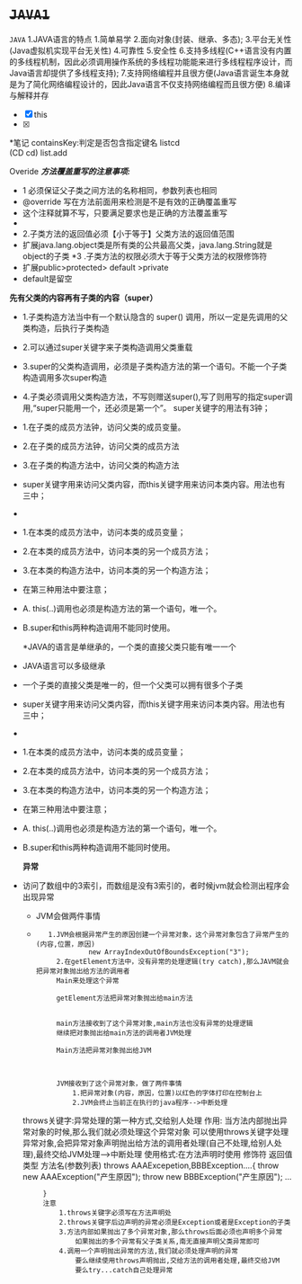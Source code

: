 ﻿# **~~`JAVA1`~~**
   `JAVA` 
   1.JAVA语言的特点
    1.简单易学
    2.面向对象(封装、继承、多态);
    3.平台无关性(Java虚拟机实现平台无关性)
    4.可靠性
    5.安全性
    6.支持多线程(C++语言没有内置的多线程机制，因此必须调用操作系统的多线程功能能来进行多线程程序设计，而Java语言却提供了多线程支持);
    7.支持网络编程并且很方便(Java语言诞生本身就是为了简化网络编程设计的，因此Java语言不仅支持网络编程而且很方便)
    8.编译与解释并存
   
   
   
   
   
   
   
   
   
- [x] this
- [x]
*笔记
containsKey:判定是否包含指定键名
<cd> listcd  
  (CD cd)
  list.add

Overide
**_方法覆盖重写的注意事项:_**
* 1 必须保证父子类之间方法的名称相同，参数列表也相同
* @override 写在方法前面用来检测是不是有效的正确覆盖重写
* 这个注释就算不写，只要满足要求也是正确的方法覆盖重写
*
* 2.子类方法的返回值必须【小于等于】父类方法的返回值范围
* 扩展java.lang.object类是所有类的公共最高父类，java.lang.String就是object的子类
*3 .子类方法的权限必须大于等于父类方法的权限修饰符
* 扩展public>protected> default >private
* default是留空


**先有父类的内容再有子类的内容（super）**
  * 1.子类构造方法当中有一个默认隐含的 super() 调用，所以一定是先调用的父类构造，后执行子类构造
  * 2.可以通过super关键字来子类构造调用父类重载
  * 3.super的父类构造调用，必须是子类构造方法的第一个语句。不能一个子类构造调用多次super构造
  * 4.子类必须调用父类构造方法，不写则赠送super(),写了则用写的指定super调用,“super只能用一个，还必须是第一个”。
      super关键字的用法有3钟；
  * 1.在子类的成员方法钟，访问父类的成员变量。
  * 2.在子类的成员方法钟，访问父类的成员方法
  * 3.在子类的构造方法中，访问父类的构造方法
  * super关键字用来访问父类内容，而this关键字用来访问本类内容。用法也有三中；
 *
 * 1.在本类的成员方法中，访问本类的成员变量；
 * 2.在本类的成员方法中，访问本类的另一个成员方法；
 * 3.在本类的构造方法中，访问本类的另一个构造方法；
 * 在第三种用法中要注意；
 *   A. this(..)调用也必须是构造方法的第一个语句，唯一个。
 *   B.super和this两种构造调用不能同时使用。
 
 		*JAVA的语言是单继承的，一个类的直接父类只能有唯一一个
 * JAVA语言可以多级继承
 * 一个子类的直接父类是唯一的，但一个父类可以拥有很多个子类
 * super关键字用来访问父类内容，而this关键字用来访问本类内容。用法也有三中；
 *
 * 1.在本类的成员方法中，访问本类的成员变量；
 * 2.在本类的成员方法中，访问本类的另一个成员方法；
 * 3.在本类的构造方法中，访问本类的另一个构造方法；
  * 在第三种用法中要注意；
 *   A. this(..)调用也必须是构造方法的第一个语句，唯一个。
 *   B.super和this两种构造调用不能同时使用。
 
 
        **异常**
 
  * 访问了数组中的3索引，而数组是没有3索引的，者时候jvm就会检测出程序会出现异常
      * JVM会做两件事情
      * 
               1.JVM会根据异常产生的原因创建一个异常对象，这个异常对象包含了异常产生的(内容,位置，原因)
                         new ArrayIndexOutOfBoundsException("3");
                 2.在getElement方法中，没有异常的处理逻辑(try catch),那么JAVM就会把异常对象抛出给方法的调用者
                 Main来处理这个异常
                 
                 getElement方法把异常对象抛出给main方法
       
      
                 main方法接收到了这个异常对象,main方法也没有异常的处理逻辑
                 继续把对象抛出给main方法的调用者JVM处理
       
                 Main方法把异常对象抛出给JVM
       
       
      
                 JVM接收到了这个异常对象，做了两件事情
                     1.把异常对象(内容，原因，位置)以红色的字体打印在控制台上
                     2.JVM会终止当前正在执行的java程序-->中断处理
      
      
      
      throws关键字:异常处理的第一种方式,交给别人处理
         作用:
             当方法内部抛出异常对象的时候,那么我们就必须处理这个异常对象
             可以使用throws关键字处理异常对象,会把异常对象声明抛出给方法的调用者处理(自己不处理,给别人处理),最终交给JVM处理-->中断处理
         使用格式:在方法声明时使用
             修饰符 返回值类型 方法名(参数列表) throws AAAExcepetion,BBBException....{
                 throw new AAAException("产生原因");
                 throw new BBBException("产生原因");
                 ...
      
             }
             注意
                 1.throws关键字必须写在方法声明处
                 2.throws关键字后边声明的异常必须是Exception或者是Exception的子类
                 3.方法内部如果抛出了多个异常对象,那么throws后面必须也声明多个异常
                     如果抛出的多个异常有父子类关系,南无直接声明父类异常即可
                 4.调用一个声明抛出异常的方法,我们就必须处理声明的异常
                     要么继续使用throws声明抛出,交给方法的调用者处理,最终交给JVM
                     要么try...catch自己处理异常